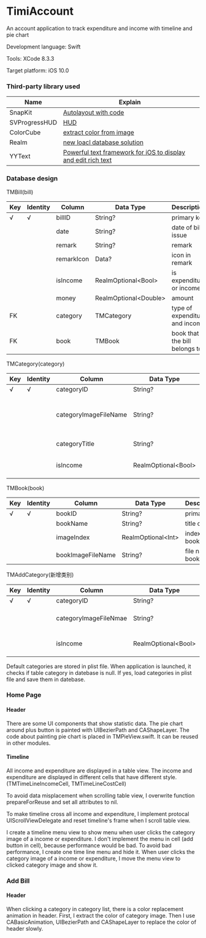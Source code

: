 # TimiAccount
An account application to track expenditure and income with timeline and pie chart

Development language: Swift

Tools: XCode 8.3.3

Target platform: iOS 10.0

### Third-party library used

Name | Explain
--------- | -------------
SnapKit | [Autolayout with code](http://snapkit.io/docs/)
SVProgressHUD | [HUD](https://github.com/SVProgressHUD/SVProgressHUD)
ColorCube | [extract color from image](https://github.com/pixelogik/ColorCube)
Realm | [new loacl database solution](https://realm.io/docs/swift/latest/)
YYText | [Powerful text framework for iOS to display and edit rich text](https://github.com/ibireme/YYText)


### Database design

TMBill(bill)

Key | Identity | Column | Data Type | Description 
--------- | ------------- | --------------------- | ------------- | ---------
√ | √ |billID |String? |primary key
  | |  |date|String? |date of bill issue 
  |  | |remark|String? | remark 
  |   ||remarkIcon |Data? |icon in remark 
  |   ||isIncome |RealmOptional\<Bool\> |is expenditure or income
  |  ||money |RealmOptional\<Double\> |amount 
FK | |category |TMCategory |type of expenditure and income
FK | |book |TMBook |book that the bill belongs to 

TMCategory(category)

Key | Identity | Column | Data Type | Description 
--------- | ------------- | --------- | ------------- | ---------
√ | √ |categoryID |String? |primary key
  |  | |categoryImageFileName |String? |file name of icon used to represent category
 | ||categoryTitle |String? | title of category 
 |  ||isIncome |RealmOptional\<Bool\> |is expenditure or income

TMBook(book)

Key | Identity | Column | Data Type | Description 
--------- | ------------- | --------- | ------------- | ---------  
√ | √ |bookID |String? |primary key
|| |bookName |String? |title of book
 | ||imageIndex |RealmOptional\<Int\> | index of book icon
 |  ||bookImageFileName |String? |file name of book icon
 
 TMAddCategory(新增类别)
 
 Key | Identity | Column | Data Type | Description 
--------- | ------------- | --------- | ------------- | --------- 
√ | √ |categoryID |String? |primary key
  || |categoryImageFileNmae |String? |file name of category icon
 |  ||isIncome |RealmOptional\<Bool\> |is expenditure or income
 
Default categories are stored in plist file. When application is launched, it checks if table category in datebase is null. If yes, load categories in plist file and save them in datebase.

### Home Page

#### Header
There are some UI components that show statistic data. The pie chart around plus button is painted with UIBezierPath and CAShapeLayer. The code about painting pie chart is placed in TMPieView.swift. It can be reused in other modules.

#### Timeline
All income and expenditure are displayed in a table view. The income and expenditure are displayed in different cells that have different style. (TMTimeLineIncomeCell, TMTimeLineCostCell)

To avoid data misplacement when scrolling table view, I overwrite function prepareForReuse and set all attributes to nil.

To make timeline cross all income and expenditure, I implement protocal UIScrollViewDelegate and reset timeline's frame when I scroll table view.

I create a timeline menu view to show menu when user clicks the category image of a income or expenditure. I don't implement the menu in cell (add button in cell), because performance would be bad. To avoid bad performance, I create one time line menu and hide it. When user clicks the category image of a income or expenditure, I move the menu view to clicked category image and show it.

### Add Bill

#### Header
When clicking a category in category list, there is a color replacement animation in header. First, I extract the color of category image. Then I use CABasicAnimation, UIBezierPath and CAShapeLayer to replace the color of header slowly.


